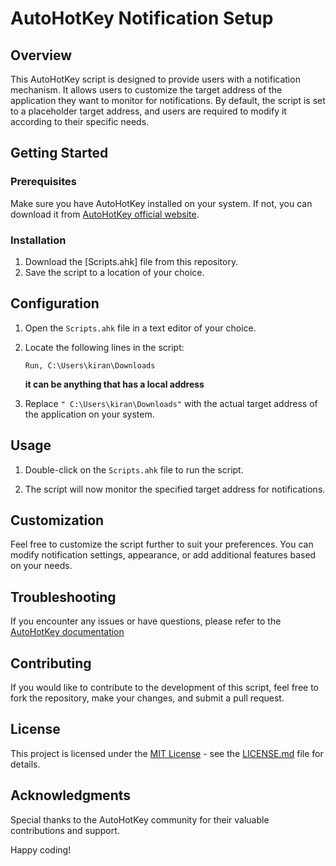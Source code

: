 # AutoHotKey Notification Setup

## Overview

This AutoHotKey script is designed to provide users with a notification mechanism. It allows users to customize the target address of the application they want to monitor for notifications. By default, the script is set to a placeholder target address, and users are required to modify it according to their specific needs.

## Getting Started

### Prerequisites

Make sure you have AutoHotKey installed on your system. If not, you can download it from [AutoHotKey official website](https://www.autohotkey.com/).

### Installation

1. Download the [Scripts.ahk] file from this repository.
2. Save the script to a location of your choice.

## Configuration

1. Open the `Scripts.ahk` file in a text editor of your choice.

2. Locate the following lines in the script:

   ```autohotkey
   Run, C:\Users\kiran\Downloads
   ```
   **it can be anything that has a local address**

3. Replace `" C:\Users\kiran\Downloads"` with the actual target address of the application on your system.

## Usage

1. Double-click on the `Scripts.ahk` file to run the script.

2. The script will now monitor the specified target address for notifications.

## Customization

Feel free to customize the script further to suit your preferences. You can modify notification settings, appearance, or add additional features based on your needs.

## Troubleshooting

If you encounter any issues or have questions, please refer to the [AutoHotKey documentation](https://www.autohotkey.com/docs/)

## Contributing

If you would like to contribute to the development of this script, feel free to fork the repository, make your changes, and submit a pull request.

## License

This project is licensed under the [MIT License](LICENSE.md) - see the [LICENSE.md](LICENSE.md) file for details.

## Acknowledgments

Special thanks to the AutoHotKey community for their valuable contributions and support.

Happy coding!
